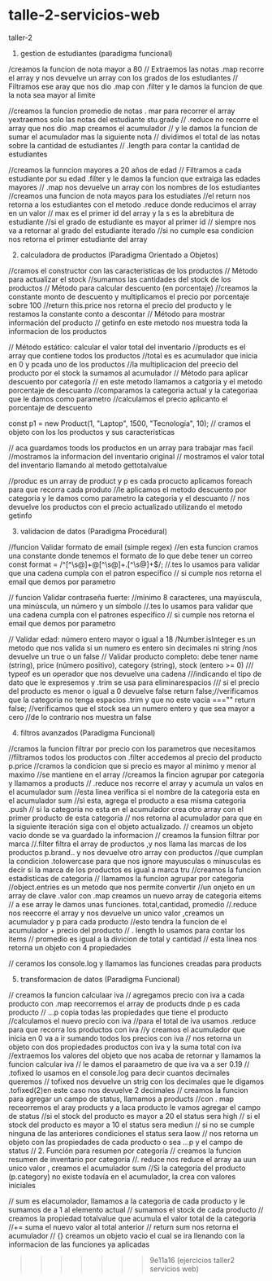 
# talle-2-servicios-web
taller-2




1. gestion de estudiantes (paradigma funcional)

/creamos la funcion de nota mayor a 80
// Extraemos las notas .map recorre el array  y nos devuelve un array con los grados de los estudiantes
// Filtramos ese aray que nos dio .map con .filter y le damos la funcion de que la nota sea mayor al limite


 //creamos la funcion promedio de notas
. mar para recorrer el array yextraemos solo las notas del estudiante stu.grade
 // .reduce no recorre el array que nos dio .map creamos el acumulador 
//  y le damos la funcion de sumar el acumulador mas la siguiente nota
// dividimos el total de las notas sobre la cantidad de estudiantes
 // .length para contar la cantidad de estudiantes

 //creamos la funncion mayores a 20 años de edad
 // Filtramos a cada estudiante por su edad .filter y le damos la funcion que extraiga las edades mayores
 // .map nos devuelve un array con los nombres de los estudiantes 
//creamos una funcion de nota mayos para los estudiates
 //el return nos retorna a los estudiantes con el metodo .reduce donde reducimos el array en un valor
 // max es el primer id del array y la s es la abrebitura de estudiante
 //si el grado de estudiante es mayor al primer id 
 // siempre nos va a retornar al grado del estudiante iterado 
//si no cumple esa condicion nos retorna el primer estudiante del array


2. calculadora de productos (Paradigma Orientado a
Objetos)

 //cramos el constructor con las caracteristicas de los productos
  // Método para actualizar el stock
 //sumamos las cantidades del stock de los productos
// Método para calcular descuento (en porcentaje)
//creamos la constante monto de descuento y multiplicamos el precio por porcentaje sobre 100 
//return this.price nos retorna el precio del producto y le restamos la constante conto a descontar
 // Método para mostrar información del producto
// getinfo en este metodo nos muestra toda la informacion de los productos

// Método estático: calcular el valor total del inventario
//products es el array que contiene todos los productos
 //total es es acumulador que inicia en 0 y pcada uno de los productos
 //la multiplicacion del preecio del producto por el stock la sumamos al acumulador
// Método para aplicar descuento por categoría
// en este metodo llamamos a catgoria y el metodo porcentaje de descuanto
 //comparamos la categoria actual y la categoriaa que le damos como parametro
//calculamos el precio aplicanto el porcentaje de descuento

const p1 = new Product(1, "Laptop", 1500, "Tecnología", 10); // cramos el objeto con los los productos y sus caracteristicas

// aca guardamos toods los productos en un array para trabajar mas facil
//mostramos la informacion del inventario original
// mostramos el valor total del inventario llamando al metodo gettotalvalue

//produc es un array de product y p es cada procucto aplicamos foreach para que recorra cada produto
//le aplicamos el metodo descuento por categoria y le damos como parametro la categoria y el descuanto
// nos devuelve los productos con el precio actualizado utilizando el metodo getinfo




3. validacion de datos (Paradigma Procedural)

//funcion  Validar formato de email (simple regex)
//en esta funcion cramos una constante donde tenemos el formato de lo que debe tener un correo
    const format = /^[^\s@]+@[^\s@]+\.[^\s@]+$/;
//.tes lo usamos para validar que una cadena cumpla con el patron especifico
// si cumple nos retorna el email que demos por parametro

// funcion Validar contraseña fuerte:
 //mínimo 8 caracteres, una mayúscula, una minúscula, un número y un símbolo
 //.tes lo usamos para validar que una cadena cumpla con el patrones especifico
// si cumple nos retorna el email que demos por parametro

// Validar edad: número entero mayor o igual a 18
/Number.isInteger es un metodo que nos valida si un numero es entero sin decimales ni string
/nos devuelve un true o un false
// Validar producto completo: debe tener name (string), price (número positivo), category (string), stock (entero >= 0)
 /// typeof es un operador que nos devuelve una cadena 
///indicando el tipo de dato que le expresemos y .trim se usa para eliminarespacios
/// si el precio del producto es menor o igual a 0 devuelve false
return false;//verificamos que la categoria no tenga espacios .trim y que no este vacia ===""
 return false; //verificamos que el stock sea un numero entero y que sea mayor a cero 
//de lo contrario nos muestra un false



4. filtros avanzados (Paradigma Funcional)

//cramos la funcion  filtrar por precio con los parametros que necesitamos 
//filtramos todos los productos con .filter accedemos al precio del producto p.price
//cramos la condicion que si precio es mayor al minimo y menor al maximo
//se mantiene en el array 
//creamos la fincion agrupar por categoria y llamamos a products
// .reduce nos recorre el array y acumula un valos en el acumulador sum
 //esta linea verifica si el nombre de la categoria esta en el acumulador sum
//si esta, agrega el producto a esa misma categoria .push
// si la categoria no esta en el acumulador crea otro array con el primer producto de esta categoria
// nos retorna al acumulador para que en la siguiente iteración siga con el objeto actualizado.
// creamos un objeto vacio donde se va guardado la informacion
// creamos la funsion filtrar por marca
//.filter filtra el array de productos  ,y nos llama las  marcas de los productos   p.brand.. y nos devuelve otro array con productos 
//que cumplan la condicion  .tolowercase para que nos ignore mayusculas o minusculas es decir si la marca de los productos es igual a marca tru
//creamos la funcion estadisticas de categoria
// llamamos la funcion agrupar por categoria
//object.entries es un metodo que nos permite convertir 
//un onjeto en un array de clave .valor con .map creamos un nuevo array de categoria eitems
// a ese array le damos unas funciones. total,cantidad, promedio
//.reduce nos reecorre el array y nos devuelve un unico valor ,creamos un acumulador y p  para cada producto
//esto tendra la funcion de el acumulador + precio del producto
// . length lo usamos para contar los items
// promedio es igual a la divicion de total y cantidad
// esta linea nos retorna un objeto con 4 propiedades

// ceramos los console.log y llamamos las funciones creadas para products



5. transformacion de datos (Paradigma Funcional)

  // creamos la funcion calculaar iva
// agregamos precio con iva a cada producto con .map reecorremos el array de products dnde p es cada producto
// ...p copia todas las propiedades que tiene el producto
//calculamos el nuevo precio con iva
//para el total de iva usamos .reduce para que recorra los productos con iva
//y creamos el acumulador que inicia en 0 va a ir sumando todos los precios con iva
// nos retorna un objeto con dos propiedades productos con iva y la suma total con iva
//extraemos los valores del objeto que nos acaba de retornar y llamamos la funcion calcular iva 
// le damos el paraametro de que iva va a ser 0.19
// .tofixed lo usamos en el console.log para decir cuantos decimales queremos 
// tofixed nos devuelve un strig con los decimales que le digamos .tofixed(2)en este caso nos devuelve 2 decimales
 // creamos la funcion para agregar un campo de status, llamamos a products
//con . map receorremos el aray products y a laca producto le vamos agregar el campo de status
//si el stock del producto es mayor a 20 el status sera high
// si el stock del producto es mayor a 10 el status sera mediun
// si no se cumple ninguna de las anteriores condiciones el status sera laow
// nos retorna un objeto con las propiedades de cada producto o sea ...p y el campo de status
// 2. Función para resumen por categoría
// creamos la funcion resumen de inventario por categoria
//. reduce nos reduce el array aa uun unico valor , creamos el acumulador sum 
//Si la categoría del producto (p.category) no existe todavía en el acumulador, la crea con valores iniciales

// sum es elacumolador, llamamos a la categoria de cada producto y le sumamos de a 1 al elemento actual
// sumamos el stock de cada producto
// creamos la propiedad totalvalue que acumula el valor total de la categoria
//+= suma el nuevo valor al total anterior
// return sum nos retorna el acumulador
// {} creamos un objeto vacio el cual se ira llenando con la informacion de las funciones ya aplicadas



>>>>>>> 9e11a16 (ejercicios taller2 servicios web)
